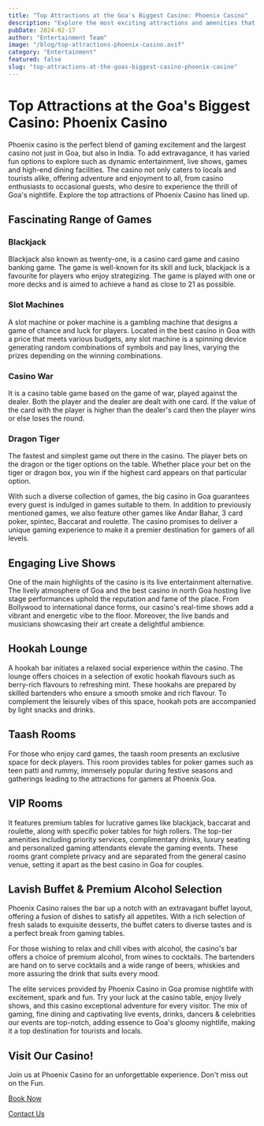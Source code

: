 ```yaml
---
title: "Top Attractions at the Goa's Biggest Casino: Phoenix Casino"
description: "Explore the most exciting attractions and amenities that make Phoenixx Casino a must-visit destination"
pubDate: 2024-02-17
author: "Entertainment Team"
image: "/blog/top-attractions-phoenix-casino.avif"
category: "Entertainment"
featured: false
slug: "top-attractions-at-the-goas-biggest-casino-phoenix-casino"
---
```

# Top Attractions at the Goa's Biggest Casino: Phoenix Casino

Phoenix casino is the perfect blend of gaming excitement and the largest casino not just in Goa, but also in India. To add extravagance, it has varied fun options to explore such as dynamic entertainment, live shows, games and high-end dining facilities. The casino not only caters to locals and tourists alike, offering adventure and enjoyment to all, from casino enthusiasts to occasional guests, who desire to experience the thrill of Goa's nightlife. Explore the top attractions of Phoenix Casino has lined up.

## Fascinating Range of Games

### Blackjack
Blackjack also known as twenty-one, is a casino card game and casino banking game. The game is well-known for its skill and luck, blackjack is a favourite for players who enjoy strategizing. The game is played with one or more decks and is aimed to achieve a hand as close to 21 as possible.

### Slot Machines
A slot machine or poker machine is a gambling machine that designs a game of chance and luck for players. Located in the best casino in Goa with a price that meets various budgets, any slot machine is a spinning device generating random combinations of symbols and pay lines, varying the prizes depending on the winning combinations.

### Casino War
It is a casino table game based on the game of war, played against the dealer. Both the player and the dealer are dealt with one card. If the value of the card with the player is higher than the dealer's card then the player wins or else loses the round.

### Dragon Tiger
The fastest and simplest game out there in the casino. The player bets on the dragon or the tiger options on the table. Whether place your bet on the tiger or dragon box, you win if the highest card appears on that particular option.

With such a diverse collection of games, the big casino in Goa guarantees every guest is indulged in games suitable to them. In addition to previously mentioned games, we also feature other games like Andar Bahar, 3 card poker, spintec, Baccarat and roulette. The casino promises to deliver a unique gaming experience to make it a premier destination for gamers of all levels.

## Engaging Live Shows
One of the main highlights of the casino is its live entertainment alternative. The lively atmosphere of Goa and the best casino in north Goa hosting live stage performances uphold the reputation and fame of the place. From Bollywood to international dance forms, our casino's real-time shows add a vibrant and energetic vibe to the floor. Moreover, the live bands and musicians showcasing their art create a delightful ambience.

## Hookah Lounge
A hookah bar initiates a relaxed social experience within the casino. The lounge offers choices in a selection of exotic hookah flavours such as berry-rich flavours to refreshing mint. These hookahs are prepared by skilled bartenders who ensure a smooth smoke and rich flavour. To complement the leisurely vibes of this space, hookah pots are accompanied by light snacks and drinks.

## Taash Rooms
For those who enjoy card games, the taash room presents an exclusive space for deck players. This room provides tables for poker games such as teen patti and rummy, immensely popular during festive seasons and gatherings leading to the attractions for gamers at Phoenix Goa.

## VIP Rooms
It features premium tables for lucrative games like blackjack, baccarat and roulette, along with specific poker tables for high rollers. The top-tier amenities including priority services, complimentary drinks, luxury seating and personalized gaming attendants elevate the gaming events. These rooms grant complete privacy and are separated from the general casino venue, setting it apart as the best casino in Goa for couples.

## Lavish Buffet & Premium Alcohol Selection
Phoenix Casino raises the bar up a notch with an extravagant buffet layout, offering a fusion of dishes to satisfy all appetites. With a rich selection of fresh salads to exquisite desserts, the buffet caters to diverse tastes and is a perfect break from gaming tables.

For those wishing to relax and chill vibes with alcohol, the casino's bar offers a choice of premium alcohol, from wines to cocktails. The bartenders are hand on to serve cocktails and a wide range of beers, whiskies and more assuring the drink that suits every mood.

The elite services provided by Phoenix Casino in Goa promise nightlife with excitement, spark and fun. Try your luck at the casino table, enjoy lively shows, and this casino exceptional adventure for every visitor. The mix of gaming, fine dining and captivating live events, drinks, dancers & celebrities our events are top-notch, adding essence to Goa's gloomy nightlife, making it a top destination for tourists and locals.

## Visit Our Casino!
Join us at Phoenix Casino for an unforgettable experience. Don't miss out on the Fun.

[Book Now](https://www.phoenixcasino.in/)

[Contact Us](/contact) 